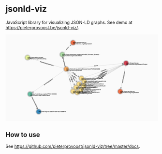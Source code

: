 # jsonld-viz

JavaScript library for visualizing JSON-LD graphs. See demo at <https://pieterprovoost.be/jsonld-viz/>.

![screenshot](screenshot.png)

## How to use

See <https://github.com/pieterprovoost/jsonld-viz/tree/master/docs>.
